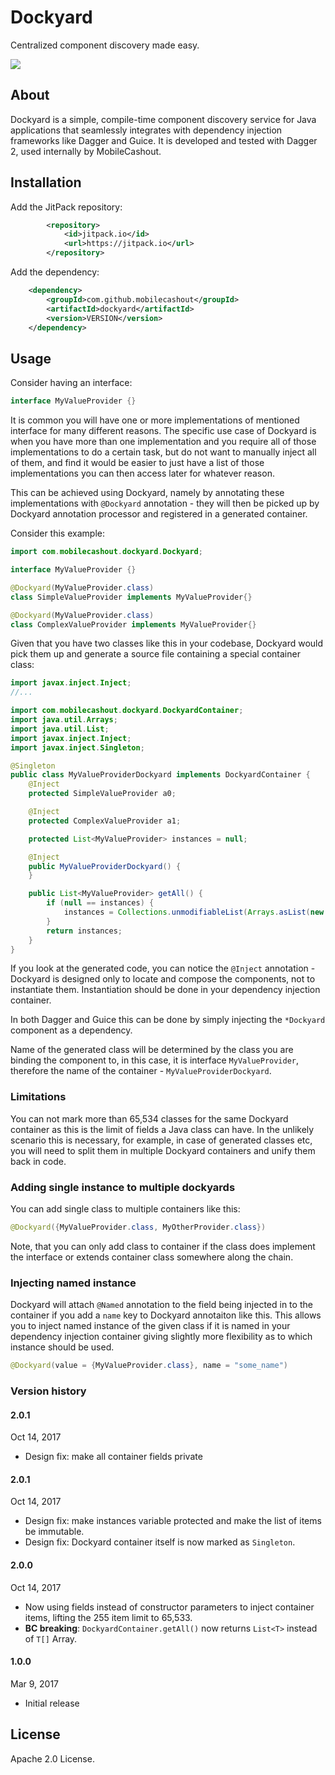 # Dockyard

Centralized component discovery made easy.

[![](https://jitpack.io/v/mobilecashout/dockyard.svg)](https://jitpack.io/#mobilecashout/dockyard)

## About

Dockyard is a simple, compile-time component discovery service for Java applications that seamlessly integrates with 
dependency injection frameworks like Dagger and Guice. It is developed and tested with Dagger 2, used internally
by MobileCashout.

## Installation

Add the JitPack repository:

```xml
		<repository>
		    <id>jitpack.io</id>
		    <url>https://jitpack.io</url>
		</repository>
```

Add the dependency:

```xml
	<dependency>
	    <groupId>com.github.mobilecashout</groupId>
	    <artifactId>dockyard</artifactId>
	    <version>VERSION</version>
	</dependency>
```

## Usage

Consider having an interface:

```java
interface MyValueProvider {}
```

It is common you will have one or more implementations of mentioned interface for many different reasons.
The specific use case of Dockyard is when  you have more than one implementation and you require all of those 
implementations to do a certain task, but do not want to manually inject all of them, and find it would be
easier to just have a list of those implementations you can then access later for whatever reason.

This can be achieved using Dockyard, namely by annotating these implementations with `@Dockyard` annotation - 
they will then be picked up by Dockyard annotation processor and registered in a generated container.

Consider this example:

```java
import com.mobilecashout.dockyard.Dockyard;

interface MyValueProvider {}

@Dockyard(MyValueProvider.class)
class SimpleValueProvider implements MyValueProvider{}

@Dockyard(MyValueProvider.class)
class ComplexValueProvider implements MyValueProvider{}
```

Given that you have two classes like this in your codebase, Dockyard would pick them up and generate a source file
containing a special container class:

```java
import javax.inject.Inject;
//...

import com.mobilecashout.dockyard.DockyardContainer;
import java.util.Arrays;
import java.util.List;
import javax.inject.Inject;
import javax.inject.Singleton;

@Singleton
public class MyValueProviderDockyard implements DockyardContainer {
    @Inject
    protected SimpleValueProvider a0;

    @Inject
    protected ComplexValueProvider a1;

    protected List<MyValueProvider> instances = null;

    @Inject
    public MyValueProviderDockyard() {
    }

    public List<MyValueProvider> getAll() {
        if (null == instances) {
            instances = Collections.unmodifiableList(Arrays.asList(new MyValueProvider[] {a0,a1}));
        }
        return instances;
    }
}
```

If you look at the generated code, you can notice the `@Inject` annotation - 
Dockyard is designed only to locate and compose the components, not to instantiate them. 
Instantiation should be done in your dependency injection container.

In both Dagger and Guice this can be done by simply injecting the `*Dockyard` component as a
dependency.

Name of the generated class will be determined by the class you are binding the component to,
in this case, it is interface `MyValueProvider`, therefore the name of the container - 
`MyValueProviderDockyard`.

### Limitations

You can not mark more than 65,534 classes for the same Dockyard container as this is the limit of fields
a Java class can have. In the unlikely scenario this is necessary, for example, in case of generated classes
etc, you will need to split them in multiple Dockyard containers and unify them back in code.

### Adding single instance to multiple dockyards

You can add single class to multiple containers like this:

```java
@Dockyard({MyValueProvider.class, MyOtherProvider.class})
```

Note, that you can only add class to container if the class does implement the interface or extends container class
somewhere along the chain.

### Injecting named instance

Dockyard will attach `@Named` annotation to the field being injected in to the container if you add a `name` key to Dockyard annotaiton like this.
This allows you to inject named instance of the given class if it is named in your dependency injection container giving slightly more
flexibility as to which instance should be used.

```java
@Dockyard(value = {MyValueProvider.class}, name = "some_name")
```

### Version history

#### 2.0.1
Oct 14, 2017

- Design fix: make all container fields private

#### 2.0.1
Oct 14, 2017

- Design fix: make instances variable protected and make the list of items be immutable.
- Design fix: Dockyard container itself is now marked as `Singleton`.

#### 2.0.0
Oct 14, 2017

- Now using fields instead of constructor parameters to inject container items, lifting the 255 item limit to 65,533.
- **BC breaking**: `DockyardContainer.getAll()` now returns `List<T>` instead of `T[]` Array.

#### 1.0.0
Mar 9, 2017

- Initial release

## License

Apache 2.0 License.

